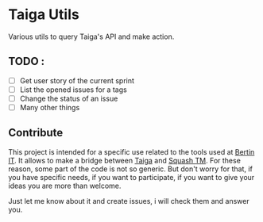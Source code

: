 # Taiga Utils
Various utils to query Taiga's API and make action.

## TODO :

* [ ] Get user story of the current sprint
* [ ] List the opened issues for a tags
* [ ] Change the status of an issue
* [ ] Many other things

## Contribute 

This project is intended for a specific use related to the tools used at [Bertin IT](https://www.bertin-it.com/). It allows to make a bridge between [Taiga](https://taiga.io/) and [Squash TM](https://www.squashtest.org/fr). For these reason, some part of the code is not so generic. But don't worry for that, if you have specific needs, if you want to participate, if you want to give your ideas you are more than welcome.

Just let me know about it and create issues, i will check them and answer you.
